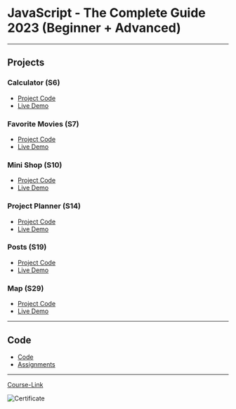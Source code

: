# JavaScript - The Complete Guide 2023 (Beginner + Advanced)

---

## Projects

### Calculator (S6)

- [Project Code](./Projects/01-Calculator/)
- [Live Demo](https://64a94fbacb993875b5f74655--beautiful-banoffee-565ddf.netlify.app/)

### Favorite Movies (S7)

- [Project Code](./Projects/02-Favorite-Movies/)
- [Live Demo](https://64a951534dd25f762dc76fe4--visionary-gelato-0423e9.netlify.app/)

### Mini Shop (S10)

- [Project Code](./Projects/03-Mini-Shop/)
- [Live Demo](https://64a953293571ea778a653068--thunderous-heliotrope-6e9422.netlify.app/)

### Project Planner (S14)

- [Project Code](./Projects/04-Project-Planner/)
- [Live Demo](https://64a9508190908373b5addfe1--startling-halva-9583de.netlify.app/)

### Posts (S19)

- [Project Code](./Projects/05-Posts/)
- [Live Demo]()

### Map (S29)

- [Project Code](./Projects/06-Map/)
- [Live Demo](./Projects/06-Map/)

---

## Code

- [Code](Code)
- [Assignments](Code/assignments/)

---

[Course-Link](https://www.udemy.com/course/javascript-the-complete-guide-2020-beginner-advanced/)<br>

![Certificate](https://via.placeholder.com/468x300?text=Certificate+Here)
<br>
